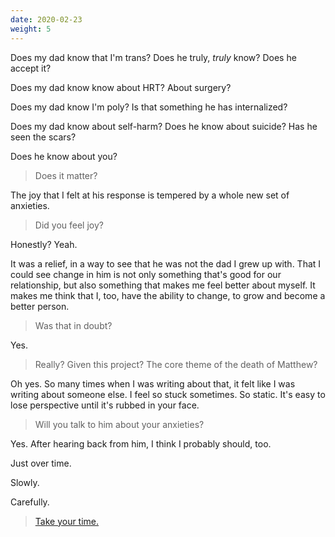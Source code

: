 ```yaml
---
date: 2020-02-23
weight: 5
---
```


Does my dad know that I'm trans? Does he truly, *truly* know? Does he accept it?

Does my dad know know about HRT? About surgery?

Does my dad know I'm poly? Is that something he has internalized?

Does my dad know about self-harm? Does he know about suicide? Has he seen the scars?

Does he know about you?

> Does it matter?

The joy that I felt at his response is tempered by a whole new set of anxieties.

> Did you feel joy?

Honestly? Yeah.

It was a relief, in a way to see that he was not the dad I grew up with. That I could see change in him is not only something that's good for our relationship, but also something that makes me feel better about myself. It makes me think that I, too, have the ability to change, to grow and become a better person.

> Was that in doubt?

Yes.

> Really? Given this project? The core theme of the death of Matthew?

Oh yes. So many times when I was writing about that, it felt like I was writing about someone else. I feel so stuck sometimes. So static. It's easy to lose perspective until it's rubbed in your face.

> Will you talk to him about your anxieties?

Yes. After hearing back from him, I think I probably should, too.

Just over time.

Slowly.

Carefully.

> <a class="pulse" href="/16">Take your time.</a>
